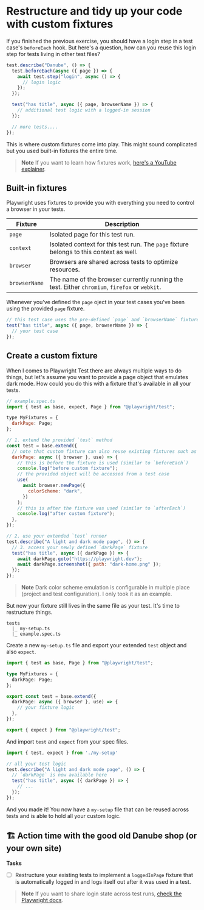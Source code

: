 # Restructure and tidy up your code with custom fixtures

If you finished the previous exercise, you should have a login step in a test case's `beforeEach` hook. But here's a question, how can you reuse this login step for tests living in other test files?

```javascript
test.describe("Danube", () => {
  test.beforeEach(async ({ page }) => {
    await test.step("login", async () => {
      // login logic
    });
  });

  test("has title", async ({ page, browserName }) => {
    // additional test logic with a logged-in session
  });

  // more tests....
});
```

This is where custom fixtures come into play. This might sound complicated but you used built-in fixtures the entire time.

> **Note** If you want to learn how fixtures work, [here's a YouTube explainer](https://www.youtube.com/watch?v=2O7dyz6XO2s&t=15s).

## Built-in fixtures

Playwright uses fixtures to provide you with everything you need to control a browser in your tests.

| Fixture       | Description                                                                                    |
|---------------|------------------------------------------------------------------------------------------------|
| `page`        | Isolated page for this test run.                                                               |
| `context`     | Isolated context for this test run. The  `page` fixture belongs to this context as well.       |
| `browser`     | Browsers are shared across tests to optimize resources.                                        |
| `browserName` | The name of the browser currently running the test. Either  `chromium`, `firefox` or `webkit`. |

Whenever you've defined the `page` oject in your test cases you've been using the provided `page` fixture.

```javascript
// this test case uses the pre-defined `page` and `browserName` fixture
test("has title", async ({ page, browserName }) => {
  // your test case
});
```

## Create a custom fixture

When I comes to Playwright Test there are always multiple ways to do things, but let's assume you want to provide a page object that emulates dark mode. How could you do this with a fixture that's available in all your tests.

```javascript
// example.spec.ts
import { test as base, expect, Page } from "@playwright/test";

type MyFixtures = {
  darkPage: Page;
};

// 1. extend the provided `test` method
const test = base.extend({
  // note that custom fixture can also reuse existing fixtures such as `browser`
  darkPage: async ({ browser }, use) => {
    // this is before the fixture is used (similar to `beforeEach`)
    console.log("before custom fixture");
    // the provided object will be accessed from a test case
    use(
      await browser.newPage({
        colorScheme: "dark",
      })
    );
    // this is after the fixture was used (similar to `afterEach`)
    console.log("after custom fixture");
  },
});

// 2. use your extended `test` runner
test.describe("A light and dark mode page", () => {
  // 3. access your newly defined `darkPage` fixture
  test("has title", async ({ darkPage }) => {
    await darkPage.goto("https://playwright.dev");
    await darkPage.screenshot({ path: "dark-home.png" });
  });
});
```

> **Note** Dark color scheme emulation is configurable in multiple place (project and test configuration). I only took it as an example.

But now your fixture still lives in the same file as your test. It's time to restructure things.

```
tests
  |_ my-setup.ts
  |_ example.spec.ts
```

Create a new `my-setup.ts` file and export your extended `test` object and also `expect`.

```typescript
import { test as base, Page } from "@playwright/test";

type MyFixtures = {
  darkPage: Page;
};

export const test = base.extend({
  darkPage: async ({ browser }, use) => {
    // your fixture logic
  },
});

export { expect } from "@playwright/test";
```

And import `test` and `expect` from your spec files.

```javascript
import { test, expect } from './my-setup'

// all your test logic
test.describe("A light and dark mode page", () => {
  // `darkPage` is now available here
  test("has title", async ({ darkPage }) => {
    // ...
  });
});
```

And you made it! You now have a `my-setup` file that can be reused across tests and is able to hold all your custom logic.

## 🏗️ Action time with the good old Danube shop (or your own site)

**Tasks**

- [ ] Restructure your existing tests to implement a `loggedInPage` fixture that is automatically logged in and logs itself out after it was used in a test.

> **Note** If you want to share login state across test runs, [check the Playwright docs](https://playwright.dev/docs/auth).
